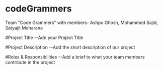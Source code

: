 # codeGrammers
Team "Code Grammers" with members- Ashpo Ghosh, Mohammed Sajid, Satyajit Moharana

#Project Title
--Add your Project Title

#Project Description
--Add the short description of our project

#Roles & Responsibilities
--Add a brief to what your team members contribute in the project
